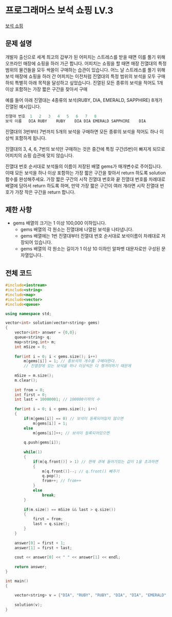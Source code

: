 # 프로그래머스 보석 쇼핑 LV.3
[보석 쇼핑](https://programmers.co.kr/learn/courses/30/lessons/67258)

## 문제 설명

개발자 출신으로 세계 최고의 갑부가 된 어피치는 스트레스를 받을 때면 이를 풀기 위해 오프라인 매장에 쇼핑을 하러 가곤 합니다.
어피치는 쇼핑을 할 때면 매장 진열대의 특정 범위의 물건들을 모두 싹쓸이 구매하는 습관이 있습니다.
어느 날 스트레스를 풀기 위해 보석 매장에 쇼핑을 하러 간 어피치는 이전처럼 진열대의 특정 범위의 보석을 모두 구매하되 특별히 아래 목적을 달성하고 싶었습니다.
진열된 모든 종류의 보석을 적어도 1개 이상 포함하는 가장 짧은 구간을 찾아서 구매

예를 들어 아래 진열대는 4종류의 보석(RUBY, DIA, EMERALD, SAPPHIRE) 8개가 진열된 예시입니다.
```c++
진열대 번호	1	2	3	4	5	6	7	8
보석 이름	DIA	RUBY	RUBY	DIA	DIA	EMERALD	SAPPHIRE	DIA
```
진열대의 3번부터 7번까지 5개의 보석을 구매하면 모든 종류의 보석을 적어도 하나 이상씩 포함하게 됩니다.

진열대의 3, 4, 6, 7번의 보석만 구매하는 것은 중간에 특정 구간(5번)이 빠지게 되므로 어피치의 쇼핑 습관에 맞지 않습니다.

진열대 번호 순서대로 보석들의 이름이 저장된 배열 gems가 매개변수로 주어집니다. 이때 모든 보석을 하나 이상 포함하는 가장 짧은 구간을 찾아서 return 하도록 solution 함수를 완성해주세요.
가장 짧은 구간의 시작 진열대 번호와 끝 진열대 번호를 차례대로 배열에 담아서 return 하도록 하며, 만약 가장 짧은 구간이 여러 개라면 시작 진열대 번호가 가장 작은 구간을 return 합니다.

## 제한 사항

  * gems 배열의 크기는 1 이상 100,000 이하입니다.
    * gems 배열의 각 원소는 진열대에 나열된 보석을 나타냅니다.
    * gems 배열에는 1번 진열대부터 진열대 번호 순서대로 보석이름이 차례대로 저장되어 있습니다.
    * gems 배열의 각 원소는 길이가 1 이상 10 이하인 알파벳 대문자로만 구성된 문자열입니다.

## 전체 코드

```c++
#include<iostream>
#include<string>
#include<map>
#include<vector>
#include<queue>

using namespace std;

vector<int> solution(vector<string> gems)
{
	vector<int> answer = {0,0};
	queue<string> q;
	map<string,int> m;
	int mSize = 0;
	
	for(int i = 0; i < gems.size(); i++)
		m[gems[i]] = 1; // 총보석의 개수를 구해야한다.
		// 진열장에 있는 보석을 하나 이상씩은 다 챙겨야하기 때문에 
		
	mSize = m.size();
	m.clear();
	
	int from = 0;
	int first = 0;
	int last = 10000001; // 100000이하의 수 
	
	for(int i = 0; i < gems.size(); i++)
	{
		if(m[gems[i]] == 0) // 보석이 등록되어있지 않으면 
			m[gems[i]] = 1;
		else
			m[gems[i]]++; // 보석이 등록되어있으면 
			
		q.push(gems[i]);
		
		while(1)
		{
			if(m[q.front()] > 1) // 현재 큐에 들어가있는 값이 1을 초과하면 
			{
				m[q.front()]--; // q.front() 빼주기 
				q.pop();
				from++; // from++
			}
			else
				break;
		}
		
		if(m.size() == mSize && last > q.size())
		{
			first = from;
			last = q.size();
		}
	}
	
	answer[0] = first + 1;
	answer[1] = first + last;
	
	cout << answer[0] << " " << answer[1] << endl;
	
	return answer;
}

int main()
{
	
	vector<string> v = {"DIA", "RUBY", "RUBY", "DIA", "DIA", "EMERALD", "SAPPHIRE", "DIA"};
	
	solution(v);
}
```
